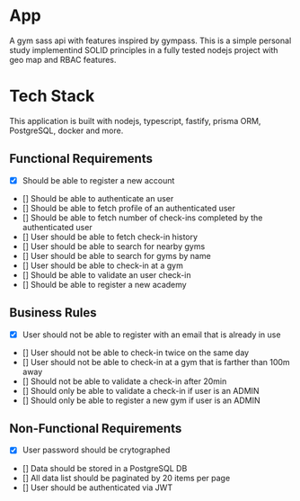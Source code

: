 # App

A gym sass api with features inspired by gympass. This is a simple personal study implementind SOLID principles in a fully tested nodejs project with geo map and RBAC features.

# Tech Stack

This application is built with nodejs, typescript, fastify, prisma ORM, PostgreSQL, docker and more.

## Functional Requirements

- [x] Should be able to register a new account
- [] Should be able to authenticate an user
- [] Should be able to fetch profile of an authenticated user
- [] Should be able to fetch number of check-ins completed by the authenticated user
- [] User should be able to fetch check-in history
- [] User should be able to search for nearby gyms
- [] User should be able to search for gyms by name
- [] User should be able to check-in at a gym
- [] Should be able to validate an user check-in
- [] Should be able to register a new academy

## Business Rules

- [x] User should not be able to register with an email that is already in use
- [] User should not be able to check-in twice on the same day
- [] User should not be able to check-in at a gym that is farther than 100m away
- [] Should not be able to validate a check-in after 20min
- [] Should only be able to validate a check-in if user is an ADMIN
- [] Should only be able to register a new gym if user is an ADMIN

## Non-Functional Requirements

- [x] User password should be crytographed
- [] Data should be stored in a PostgreSQL DB
- [] All data list should be paginated by 20 items per page
- [] User should be authenticated via JWT
